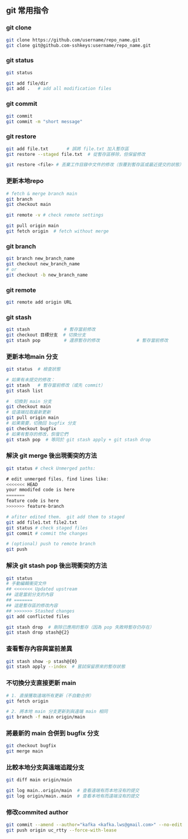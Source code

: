 ## git 常用指令

### git clone
``` bash
git clone https://github.com/username/repo_name.git
git clone git@github.com-sshkeys:username/repo_name.git

```

### git status
``` bash
git status

git add file/dir
git add .   # add all modification files

```

### git commit
``` bash
git commit
git commit -m "short message"

```

### git restore
``` bash
git add file.txt       # 誤將 file.txt 加入暫存區
git restore --staged file.txt  # 從暫存區移除，但保留修改

git restore <file> # 丟棄工作目錄中文件的修改（恢覆到暫存區或最近提交的狀態）

```

### 更新本地repo
``` bash
# fetch & merge branch main
git branch
git checkout main

git remote -v # check remote settings

git pull origin main
git fetch origin  # fetch without merge
```

### git branch
``` bash
git branch new_branch_name
git checkout new_branch_name
# or
git checkout -b new_branch_name

```

### git remote
``` bash
git remote add origin URL

```

### git stash
``` bash
git stash             # 暫存當前修改
git checkout 目標分支  # 切換分支
git stash pop         # 還原暫存的修改              # 暫存當前修改

```

### 更新本地main 分支
``` bash
git status  # 檢查狀態

# 如果有未提交的修改：
git stash   # 暫存當前修改（或先 commit）
git stash list

#  切換到 main 分支
git checkout main
# 從遠端拉取最新更新
git pull origin main
# 如果需要，切換回 bugfix 分支
git checkout bugfix
# 如果有暫存的修改，恢復它們
git stash pop  # 等同於 git stash apply + git stash drop

```

### 解決 git merge 後出現衝突的方法
``` bash
git status # check Unmerged paths:
```
``` js
# edit unmerged files, find lines like: 
<<<<<<< HEAD
your mmodifed code is here
=======
feature code is here
>>>>>>> feature-branch
```
``` bash
# afiter edited them.  git add them to staged
git add file1.txt file2.txt
git status # check staged files
git commit # commit the changes

# (optional) push to remote branch 
git push

```

### 解決 git stash pop 後出現衝突的方法
``` bash
git status
# 手動編輯衝突文件
## <<<<<<< Updated upstream
## 這是當前分支的內容
## =======
## 這是暫存區的修改內容
## >>>>>>> Stashed changes
git add conflicted files

git stash drop  # 刪除已應用的暫存（因為 pop 失敗時暫存仍存在）
git stash drop stash@{2}

```

### 查看暫存內容與當前差異
``` bash
git stash show -p stash@{0}
git stash apply --index  # 嘗試保留原來的暫存狀態

```

### 不切換分支直接更新 main
``` bash
# 1. 直接獲取遠端所有更新（不自動合併）
git fetch origin

# 2. 將本地 main 分支更新到與遠端 main 相同
git branch -f main origin/main
```

### 將最新的 main 合併到 bugfix 分支
``` bash
git checkout bugfix
git merge main

```

### 比較本地分支與遠端追蹤分支
``` bash
git diff main origin/main

git log main..origin/main  # 查看遠端有而本地沒有的提交
git log origin/main..main  # 查看本地有而遠端沒有的提交

```

### 修改commited author
``` bash
git commit --amend --author="kafka <kafka.lws@gmail.com>" --no-edit
git push origin uc_rtty --force-with-lease
```
